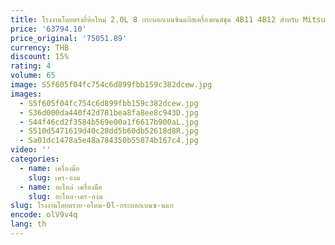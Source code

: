 ```yaml
---
title: โรงงานโดยตรงยี่ห้อใหม่ 2.0L 8 กระบอกเบนซินแก๊สเครื่องยนต์ชุด 4B11 4B12 สําหรับ Mitsubishi LANCER ASX
price: '63794.10'
price_original: '75051.89'
currency: THB
discount: 15%
rating: 4
volume: 65
image: S5f605f04fc754c6d899fbb159c382dcew.jpg
images:
  - S5f605f04fc754c6d899fbb159c382dcew.jpg
  - S36d000da440f42d781bea8fa8ee8c943D.jpg
  - S44f46cd2f3584b569e00a1f6617b900aL.jpg
  - S510d5471619d40c28dd5b60db52618d8R.jpg
  - Sa01dc1478a5e48a784350b55874b167c4.jpg
video: ''
categories:
  - name: เครื่องมือ
    slug: เคร-องม
  - name: อะไหล่ เครื่องมือ
    slug: อะไหล-เคร-องม
slug: โรงงานโดยตรงย-อใหม-0l-กระบอกเบนซ-นแก
encode: olV9v4q
lang: th
---
```

  